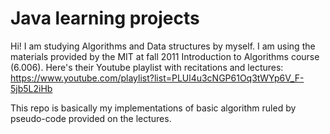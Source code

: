 # Java learning projects

Hi! I am studying Algorithms and Data structures by myself.
I am using the materials provided by the MIT at fall 2011 Introduction to Algorithms course (6.006).
Here's their Youtube playlist with recitations and lectures:
https://www.youtube.com/playlist?list=PLUl4u3cNGP61Oq3tWYp6V_F-5jb5L2iHb

This repo is basically my implementations of basic algorithm ruled by pseudo-code provided on the lectures.
